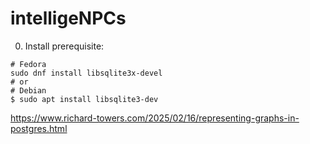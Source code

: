 # intelligeNPCs

0. Install prerequisite:
```console
# Fedora
sudo dnf install libsqlite3x-devel
# or
# Debian
$ sudo apt install libsqlite3-dev 
```

https://www.richard-towers.com/2025/02/16/representing-graphs-in-postgres.html
